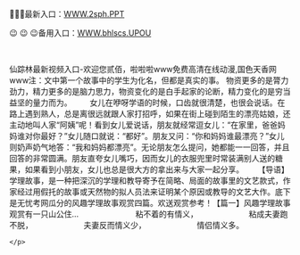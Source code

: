 <p>
	🥾🥾🥾最新入口：<a href="http://www.baidu.com/link?url=6MA2SWnO3Raqke39an_0PUxosM6ZrUGzi1BN9tNnlPW&wd">WWW.2sph.PPT</a> 
	<p>
		😉
😉
😉备用入口：<a href="http://www.baidu.com/link?url=6MA2SWnO3Raqke39an_0PUxosM6ZrUGzi1BN9tNnlPW&wd">WWW.bhlscs.UPOU</a> 
	</p>
	<p>
		<br />
	</p>
	<p>
		仙踪林最新视频入口-欢迎您贰佰，啦啦啦www免费高清在线动漫,国色天香网www注：文中第一个故事中的学生为化名，但都是真实的事。
物资更多的是膂力劲力，精力更多的是脑力思力，物资变化的是白手起家的论断，精力变化的是穷当益坚的量力而为。
　　女儿在咿呀学语的时候，口齿就很清楚，也很会说话。在路上遇到熟人，总是离很远就跟人家打招呼，如果在街上碰到陌生的漂亮姑娘，还主动地叫人家“阿姨”呢！看到女儿爱说话，朋友就经常逗女儿：“在家里，爸爸妈妈谁对你最好？”女儿随口就说：“都好”。朋友又问：“你和妈妈谁最漂亮？”女儿则奶声奶气地答：“我和妈妈都漂亮”。无论朋友怎么提问，她都能一一回答，并且回答的非常圆满。朋友直夸女儿嘴巧，因而女儿的衣服兜里时常装满别人送的糖果，如果看到小朋友，女儿也总是很大方的拿出来与大家一起分享。
　　【导语】学理故事，是一种把深沉的学理和教导寄予在简略、局面的故事里的文艺款式，作家经过用假托的故事或天然物的拟人员法来证明某个原因或教导的文艺大作。底下是无忧考网瓜分的风趣学理故事观赏四篇。欢送观赏参考！【篇一】风趣学理故事观赏有一只山公住...
　　　　　　　粘不着的有情义，　　　　　　　粘成夫妻跑不脱，　　　　　　　夫妻反而情义少，　　　　　　　情侣情义多。

	</p>
